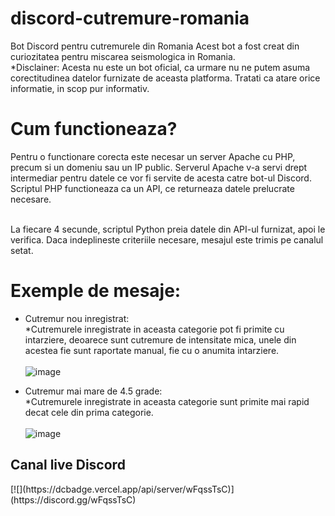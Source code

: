 # discord-cutremure-romania
Bot Discord pentru cutremurele din Romania
Acest bot a fost creat din curiozitatea pentru miscarea seismologica in Romania. <br>
*Disclainer: Acesta nu este un bot oficial, ca urmare nu ne putem asuma corectitudinea datelor furnizate de aceasta platforma. Tratati ca atare orice informatie, in scop pur informativ.

<h1>Cum functioneaza?</h1>
Pentru o functionare corecta este necesar un server Apache cu PHP, precum si un domeniu sau un IP public. 
Serverul Apache v-a servi drept intermediar pentru datele ce vor fi servite de acesta catre bot-ul Discord. Scriptul PHP functioneaza ca un API, ce returneaza datele prelucrate necesare.
<br><br>

La fiecare 4 secunde, scriptul Python preia datele din API-ul furnizat, apoi le verifica. Daca indeplineste criteriile necesare, mesajul este trimis pe canalul setat.

<h1> Exemple de mesaje: </h1>

- Cutremur nou inregistrat:<br>
*Cutremurele inregistrate in aceasta categorie pot fi primite cu intarziere, deoarece sunt cutremure de intensitate mica, unele din acestea fie sunt raportate manual, fie cu o anumita intarziere.<br><br>
![image](https://user-images.githubusercontent.com/12985385/218282284-f04c5d7e-5e7e-4144-b770-cb3b02a974fb.png)

- Cutremur mai mare de 4.5 grade:<br>
*Cutremurele inregistrate in aceasta categorie sunt primite mai rapid decat cele din prima categorie.<br><br>
![image](https://user-images.githubusercontent.com/12985385/218282267-3b491841-eae8-4170-a89d-3440f0a1c3e1.png)

<h2>Canal live Discord </h2>
[![](https://dcbadge.vercel.app/api/server/wFqssTsC)](https://discord.gg/wFqssTsC)
